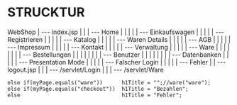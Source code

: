 STRUCKTUR
=======

 WebShop
	|
	--- index.jsp
	|		|
	|		--- Home
	|		|
	|		|
	|		--- Einkaufswagen
	|		|
	|		|
	|		--- Registrieren
	|		|
	|		|
	|		--- Katalog
	|		|
	|		|
	|		--- Waren Details
	|		|
	|		|
	|		--- AGB
	|		|
	|		|
	|		--- Impressum
	|		|
	|		|
	|		--- Kontakt
	|		|
	|		|
	|		--- Verwaltung
	|		|		|
	|		|		--- Ware
	|		|		|
	|		|		|
	|		|		--- Bestellungen
	|		|		|
	|		|		|
	|		|		--- Benutzer
	|		|		|
	|		|		|
	|		|		--- Datenbanken
	|		|
	|		|
	|		--- Presentation Mode
	|		|
	|		|
	|		--- Falscher Login
	|		|
	|		|
	|		--- Fehler
	|
	|
	--- logout.jsp
	|
	|
	|
	--- /servlet/Login
	|
	|
	|
	--- /servlet/Ware



	else if(myPage.equals("ware"))		h1Title = "";//ware("ware");
	else if(myPage.equals("checkout"))	h1Title = "Bezahlen";
	else								h1Title = "Fehler";